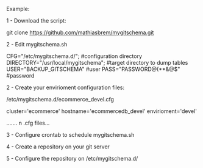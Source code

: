 Example:

1 - Download the script:

git clone https://github.com/mathiasbrem/mygitschema.git

2 - Edit mygitschema.sh

CFG="/etc/mygitschema.d/"; #configuration directory
DIRECTORY="/usr/local/mygitschema"; #target directory to dump tables
USER="BACKUP_GITSCHEMA" #user
PASS="PASSWORD@(**&@$" #password


2 - Create your envirioment configuration files:

/etc/mygitschema.d/ecommerce_devel.cfg

cluster='ecommerce'
hostname='ecommercedb_devel'
envirioment='devel'

....... n .cfg files...

3 - Configure crontab to schedule mygitschema.sh

4 - Create a repository on your git server

5 - Configure the repository on /etc/mygitschema.d/
